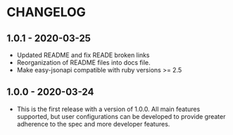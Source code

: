 # CHANGELOG

## 1.0.1 - 2020-03-25

- Updated README and fix READE broken links
- Reorganization of README files into docs file.
- Make easy-jsonapi compatible with ruby versions >= 2.5

## 1.0.0 - 2020-03-24

- This is the first release with a version of 1.0.0. All main features supported, but user configurations can be developed to provide greater adherence to the spec and more developer features.
